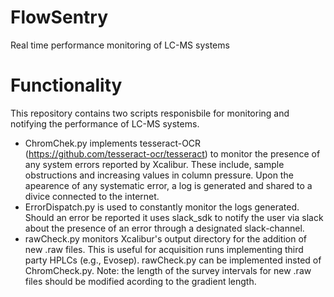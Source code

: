# FlowSentry
Real time performance monitoring of LC-MS systems

# Functionality
This repository contains two scripts responisbile for monitoring and notifying the performance of LC-MS systems.
- ChromChek.py implements tesseract-OCR (https://github.com/tesseract-ocr/tesseract) to monitor the presence of any system errors reported by Xcalibur. These include, sample obstructions and increasing values in column pressure. Upon the apearence of any systematic error, a log is generated and shared to a divice connected to the internet.
- ErrorDispatch.py is used to constantly monitor the logs generated. Should an error be reported it uses slack_sdk to notify the user via slack about the presence of an error through a designated slack-channel.
- rawCheck.py monitors Xcalibur's output directory for the addition of new .raw files. This is useful for acquisition runs implementing third party HPLCs (e.g., Evosep). rawCheck.py can be implemented insted of ChromCheck.py. Note: the length of the survey intervals for new .raw files should be modified acording to the gradient length. 
